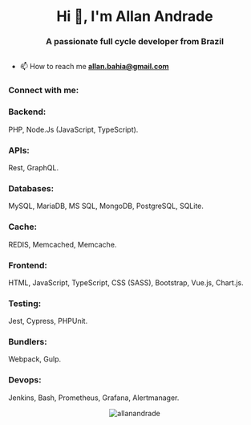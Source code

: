 <h1 align="center">Hi 👋, I'm Allan Andrade</h1>
<h3 align="center">A passionate full cycle developer from Brazil</h3>



<p align="left"> <a href="https://twitter.com/" target="blank"><img src="https://img.shields.io/twitter/follow/?logo=twitter&style=for-the-badge" alt="" /></a> </p>

- 📫 How to reach me **allan.bahia@gmail.com**

<h3 align="left">Connect with me:</h3>
<p align="left">
</p>

<h3 align="left">Backend:</h3>
PHP, Node.Js (JavaScript, TypeScript).

<h3 align="left">APIs:</h3>
   Rest, GraphQL.

<h3 align="left">Databases:</h3>
  MySQL, MariaDB, MS SQL, MongoDB, PostgreSQL, SQLite.
  
<h3 align="left">Cache:</h3>
REDIS, Memcached, Memcache.

<h3 align="left">Frontend:</h3>
HTML, JavaScript, TypeScript, CSS (SASS), Bootstrap, Vue.js, Chart.js.

<h3 align="left">Testing:</h3>
Jest, Cypress, PHPUnit.

<h3 align="left">Bundlers:</h3>
Webpack, Gulp.

<h3 align="left">Devops:</h3>
Jenkins, Bash, Prometheus, Grafana, Alertmanager.

<br/>   
<p></p>


<p align="center"><img align="center" src="https://github-readme-streak-stats.herokuapp.com/?user=allanandrade&" alt="allanandrade" /></p>
